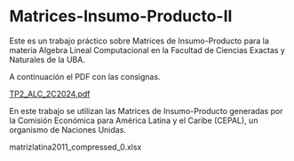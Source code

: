 # Matrices-Insumo-Producto-II

Este es un trabajo práctico sobre Matrices de Insumo-Producto para la materia Algebra Lineal Computacional en la Facultad de Ciencias Exactas y Naturales de la UBA.

A continuación el PDF con las consignas.

[TP2_ALC_2C2024.pdf](https://github.com/user-attachments/files/18232515/TP2_ALC_2C2024.pdf)

En este trabajo se utilizan las Matrices de Insumo-Producto generadas por la Comisión Económica para América Latina y el Caribe (CEPAL), un organismo de Naciones Unidas.

matrizlatina2011_compressed_0.xlsx
